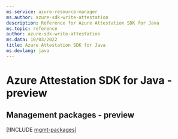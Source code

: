 ```yaml
---
ms.service: azure-resource-manager
ms.author: azure-sdk-write-attestation
description: Reference for Azure Attestation SDK for Java
ms.topic: reference
author: azure-sdk-write-attestation
ms.data: 10/03/2022
title: Azure Attestation SDK for Java
ms.devlang: java
---
```

# Azure Attestation SDK for Java - preview

## Management packages - preview
[!INCLUDE [mgmt-packages](attestation-mgmt-index.md)]
